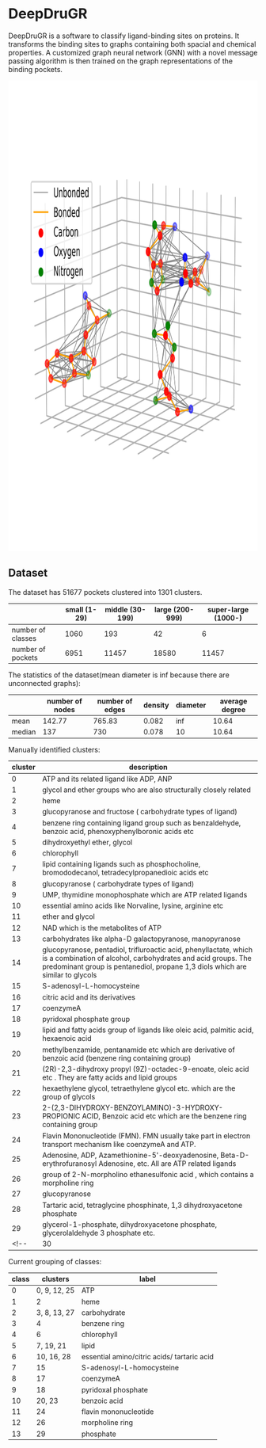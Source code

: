 # DeepDruGR   
DeepDruGR is a software to classify ligand-binding sites on proteins. It transforms the binding sites to graphs containing both spacial and chemical properties. A customized graph neural network (GNN) with a novel message passing algorithm is then trained on the graph representations of the binding pockets.

<p align="center">
<img width="1000" height="950" src="graph_forming_figure/atoms.png">
</p>   

## Dataset
The dataset has 51677 pockets clustered into 1301 clusters.    

|  | small (1-29) | middle (30-199) | large (200-999)| super-large (1000-)|   
| --- | --- | --- | --- | --- |      
| number of classes | 1060 | 193 | 42 | 6 |   
| number of pockets | 6951 | 11457 | 18580 | 11457 |   

The statistics of the dataset(mean diameter is inf because there are unconnected graphs):   

|  | number of nodes | number of edges | density | diameter | average degree |   
| --- | ---             | ---             | ---     | ---      | ---            |   
| mean | 142.77 | 765.83 | 0.082 | inf | 10.64 |   
| median | 137 | 730 | 0.078 | 10 | 10.64 |   

Manually identified clusters:   

| cluster | description |   
| --- | --- |
| 0 | ATP and its related ligand like ADP, ANP|
| 1| glycol and ether groups who are also structurally closely related |
| 2 | heme | 
| 3 | glucopyranose and fructose ( carbohydrate types of ligand) |
| 4 | benzene ring containing ligand group such as benzaldehyde, benzoic acid, phenoxyphenylboronic acids etc |
| 5 | dihydroxyethyl ether, glycol |
| 6 | chlorophyll |
| 7 | lipid containing ligands such as phosphocholine, bromododecanol, tetradecylpropanedioic acids etc |
| 8 | glucopyranose ( carbohydrate types of ligand)
| 9 | UMP, thymidine monophosphate which are ATP related ligands |
| 10 | essential amino acids like Norvaline, lysine, arginine etc | 
| 11 | ether and glycol |
| 12 | NAD which is the metabolites of ATP | 
| 13 | carbohydrates like alpha-D galactopyranose, manopyranose |
| 14 | glucopyranose, pentadiol, trifluroactic acid, phenyllactate, which is a combination of alcohol, carbohydrates and acid groups. The predominant group is pentanediol, propane 1,3 diols which are similar to glycols |
| 15 | S-adenosyl-L-homocysteine |
| 16 | citric acid and its derivatives |
| 17 | coenzymeA |
| 18 | pyridoxal phosphate group |
| 19 | lipid and fatty acids group of ligands like oleic acid, palmitic acid, hexaenoic acid |
| 20 | methylbenzamide, pentanamide etc which are derivative of benzoic acid (benzene ring containing group) |
| 21 | (2R)-2,3-dihydroxy propyl (9Z)-octadec-9-enoate, oleic acid etc . They are fatty acids and lipid groups |
| 22 | hexaethylene glycol, tetraethylene glycol etc. which are the group of glycols |
| 23 | 2-(2,3-DIHYDROXY-BENZOYLAMINO)-3-HYDROXY-PROPIONIC ACID, Benzoic acid etc which are the benzene ring containing group |
| 24 | Flavin Mononucleotide (FMN). FMN usually take part in electron transport mechanism like coenzymeA and ATP. |
| 25 | Adenosine, ADP, Azamethionine-5'-deoxyadenosine, Beta-D-erythrofuranosyl Adenosine, etc. All are ATP related ligands |
| 26 | group of 2-N-morpholino ethanesulfonic acid , which contains a morpholine ring |
| 27 | glucopyranose |
| 28 | Tartaric acid, tetraglycine phosphinate, 1,3 dihydroxyacetone phosphate |
| 29 | glycerol-1-phosphate, dihydroxyacetone phosphate, glycerolaldehyde 3 phosphate etc. |
<!--| 30 | octyl beta-D-glucopyranose, 2 aceto amido-2-deoxy beta-D glucopyranose |-->

Current grouping of classes:   

| class | clusters | label |
| --- | --- | --- |
| 0 | 0, 9, 12, 25 | ATP |
| 1 | 2 | heme |
| 2 | 3, 8, 13, 27 | carbohydrate |
| 3 | 4 | benzene ring |
| 4 | 6 | chlorophyll |   
| 5 | 7, 19, 21 | lipid |
| 6 | 10, 16, 28 | essential amino/citric acids/ tartaric acid |   
| 7 | 15 | S-adenosyl-L-homocysteine |
| 8 | 17 | coenzymeA |
| 9 | 18 | pyridoxal phosphate |   
| 10 | 20, 23 | benzoic acid |
| 11 | 24 | flavin mononucleotide |
| 12 | 26 | morpholine ring |
| 13 | 29 | phosphate |   

<!--| 1 | 1, 5, 11, 22 | glycol and ether |-->
<!--| 14 | 28 | Tartaric acid |-->   
<!--| 15 | 27, 30 | glucopyranose |-->



















